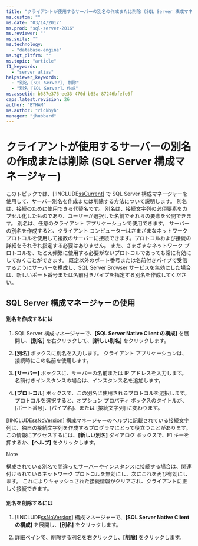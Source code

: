 ```yaml
---
title: "クライアントが使用するサーバーの別名の作成または削除 (SQL Server 構成マネージャー) | Microsoft Docs"
ms.custom: ""
ms.date: "03/14/2017"
ms.prod: "sql-server-2016"
ms.reviewer: ""
ms.suite: ""
ms.technology: 
  - "database-engine"
ms.tgt_pltfrm: ""
ms.topic: "article"
f1_keywords: 
  - "server alias"
helpviewer_keywords: 
  - "別名 [SQL Server], 削除"
  - "別名 [SQL Server]、作成"
ms.assetid: b687e376-ee33-470d-b65a-87246bfefe6f
caps.latest.revision: 26
author: "BYHAM"
ms.author: "rickbyh"
manager: "jhubbard"
---
```

# クライアントが使用するサーバーの別名の作成または削除 (SQL Server 構成マネージャー)
  このトピックでは、[!INCLUDE[ssCurrent](../../includes/sscurrent-md.md)] で SQL Server 構成マネージャーを使用して、サーバー別名を作成または削除する方法について説明します。 別名は、接続のために使用できる代替名です。 別名は、接続文字列の必須要素をカプセル化したものであり、ユーザーが選択した名前でそれらの要素を公開できます。 別名は、任意のクライアント アプリケーションで使用できます。 サーバーの別名を作成すると、クライアント コンピューターはさまざまなネットワーク プロトコルを使用して複数のサーバーに接続できます。プロトコルおよび接続の詳細をそれぞれ指定する必要はありません。 また、さまざまなネットワーク プロトコルを、たとえ頻繁に使用する必要がないプロトコルであっても常に有効にしておくことができます。 既定以外のポート番号または名前付きパイプで受信するようにサーバーを構成し、SQL Server Browser サービスを無効にした場合は、新しいポート番号または名前付きパイプを指定する別名を作成してください。  
  
##  <a name="SSMSProcedure"></a> SQL Server 構成マネージャーの使用  
  
#### 別名を作成するには  
  
1.  SQL Server 構成マネージャーで、**[SQL Server Native Client の構成]** を展開し、**[別名]** を右クリックして、**[新しい別名]** をクリックします。  
  
2.  **[別名]** ボックスに別名を入力します。 クライアント アプリケーションは、接続時にこの名前を使用します。  
  
3.  **[サーバー]** ボックスに、サーバーの名前または IP アドレスを入力します。 名前付きインスタンスの場合は、インスタンス名を追加します。  
  
4.  **[プロトコル]** ボックスで、この別名に使用されるプロトコルを選択します。 プロトコルを選択すると、オプション プロパティ ボックスのタイトルが、[ポート番号]、[パイプ名]、または [接続文字列] に変わります。  
  
 [!INCLUDE[ssNoVersion](../../includes/ssnoversion-md.md)] 構成マネージャーのヘルプに記載されている接続文字列は、独自の接続文字列を作成するプログラマにとって役立つことがあります。 この情報にアクセスするには、**[新しい別名]** ダイアログ ボックスで、F1 キーを押するか、**[ヘルプ]** をクリックします。  
  
> [!NOTE]  
>  構成されている別名で間違ったサーバーやインスタンスに接続する場合は、関連付けられているネットワーク プロトコルを無効にし、次にこれを再び有効にします。 これによりキャッシュされた接続情報がクリアされ、クライアントに正しく接続できます。  
  
#### 別名を削除するには  
  
1.  [!INCLUDE[ssNoVersion](../../includes/ssnoversion-md.md)] 構成マネージャーで、**[SQL Server Native Client の構成]** を展開し、**[別名]** をクリックします。  
  
2.  詳細ペインで、削除する別名を右クリックし、**[削除]** をクリックします。  
  
  